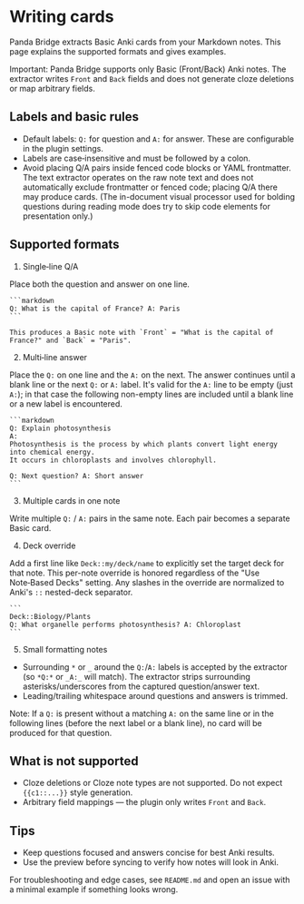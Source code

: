 # Writing cards

Panda Bridge extracts Basic Anki cards from your Markdown notes. This page explains the supported formats and gives examples.

Important: Panda Bridge supports only Basic (Front/Back) Anki notes. The extractor writes `Front` and `Back` fields and does not generate cloze deletions or map arbitrary fields.

## Labels and basic rules

- Default labels: `Q:` for question and `A:` for answer. These are configurable in the plugin settings.
 - Labels are case‑insensitive and must be followed by a colon.
 - Avoid placing Q/A pairs inside fenced code blocks or YAML frontmatter. The text extractor operates on the raw note text and does not automatically exclude frontmatter or fenced code; placing Q/A there may produce cards. (The in-document visual processor used for bolding questions during reading mode does try to skip code elements for presentation only.)

## Supported formats

1) Single‑line Q/A

Place both the question and answer on one line.

    ```markdown
    Q: What is the capital of France? A: Paris
    ```

    This produces a Basic note with `Front` = "What is the capital of France?" and `Back` = "Paris".

2) Multi‑line answer

Place the `Q:` on one line and the `A:` on the next. The answer continues until a blank line or the next `Q:` or `A:` label. It's valid for the `A:` line to be empty (just `A:`); in that case the following non-empty lines are included until a blank line or a new label is encountered.

    ```markdown
    Q: Explain photosynthesis
    A:
    Photosynthesis is the process by which plants convert light energy into chemical energy.
    It occurs in chloroplasts and involves chlorophyll.

    Q: Next question? A: Short answer
    ```

3) Multiple cards in one note

Write multiple `Q:` / `A:` pairs in the same note. Each pair becomes a separate Basic card.

4) Deck override

Add a first line like `Deck::my/deck/name` to explicitly set the target deck for that note. This per-note override is honored regardless of the "Use Note‑Based Decks" setting. Any slashes in the override are normalized to Anki's `::` nested-deck separator.

    ```
    Deck::Biology/Plants
    Q: What organelle performs photosynthesis? A: Chloroplast
    ```

5) Small formatting notes

- Surrounding `*` or `_` around the `Q:`/`A:` labels is accepted by the extractor (so `*Q:*` or `_A:_` will match). The extractor strips surrounding asterisks/underscores from the captured question/answer text.
- Leading/trailing whitespace around questions and answers is trimmed.

Note: If a `Q:` is present without a matching `A:` on the same line or in the following lines (before the next label or a blank line), no card will be produced for that question.

## What is not supported

- Cloze deletions or Cloze note types are not supported. Do not expect `{{c1::...}}` style generation.
- Arbitrary field mappings — the plugin only writes `Front` and `Back`.

## Tips

- Keep questions focused and answers concise for best Anki results.
- Use the preview before syncing to verify how notes will look in Anki.

For troubleshooting and edge cases, see `README.md` and open an issue with a minimal example if something looks wrong.
